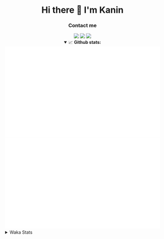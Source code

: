 <div align="center">
 <h1>Hi there 👋 I'm Kanin</h1>
 <h3>Contact me</h3>
 <a href="mailto:im@kanin.dev"><img src="https://img.shields.io/badge/gmail-%23D14836.svg?&style=for-the-badge&logo=gmail&logoColor=white"/></a>
 <a href="https://twitter.com/KaninTwt"><img src="https://img.shields.io/badge/twitter-%231DA1F2.svg?&style=for-the-badge&logo=twitter&logoColor=white"/></a>
 <a href="https://www.linkedin.com/in/KaninDev"><img src="https://img.shields.io/badge/linkedin-%230077B5.svg?&style=for-the-badge&logo=linkedin&logoColor=white"/></a>
<details open>
  <summary>📈 <b>Github stats:</b></summary>
  <img src="https://github.com/Kanin/Kanin/blob/master/scripts/GitHubStats/generated/overview.svg"/>
  <img src="https://github.com/Kanin/Kanin/blob/master/scripts/GitHubStats/generated/languages.svg"/>
</details>
</div>

<details>
 <summary>Waka Stats</summary>

<!--START_SECTION:waka-->
![Code Time](http://img.shields.io/badge/Code%20Time-2%2C536%20hrs%2013%20mins-blue)

![Profile Views](http://img.shields.io/badge/Profile%20Views-0-blue)

![Lines of code](https://img.shields.io/badge/From%20Hello%20World%20I%27ve%20Written-673.6%20thousand%20lines%20of%20code-blue)

**🐱 My GitHub Data** 

> 📦 179.6 kB Used in GitHub's Storage 
 > 
> 🏆 12 Contributions in the Year 2025
 > 
> 🚫 Not Opted to Hire
 > 
> 📜 26 Public Repositories 
 > 
> 🔑 17 Private Repositories 
 > 
**I'm an Early 🐤** 

```text
🌞 Morning                2909 commits        ███████░░░░░░░░░░░░░░░░░░   27.50 % 
🌆 Daytime                3140 commits        ███████░░░░░░░░░░░░░░░░░░   29.68 % 
🌃 Evening                3050 commits        ███████░░░░░░░░░░░░░░░░░░   28.83 % 
🌙 Night                  1479 commits        ███░░░░░░░░░░░░░░░░░░░░░░   13.98 % 
```
📅 **I'm Most Productive on Monday** 

```text
Monday                   2045 commits        █████░░░░░░░░░░░░░░░░░░░░   19.33 % 
Tuesday                  1507 commits        ████░░░░░░░░░░░░░░░░░░░░░   14.25 % 
Wednesday                1054 commits        ██░░░░░░░░░░░░░░░░░░░░░░░   09.96 % 
Thursday                 1641 commits        ████░░░░░░░░░░░░░░░░░░░░░   15.51 % 
Friday                   1783 commits        ████░░░░░░░░░░░░░░░░░░░░░   16.86 % 
Saturday                 1020 commits        ██░░░░░░░░░░░░░░░░░░░░░░░   09.64 % 
Sunday                   1528 commits        ████░░░░░░░░░░░░░░░░░░░░░   14.45 % 
```


📊 **This Week I Spent My Time On** 

```text
🕑︎ Time Zone: America/New_York

💬 Programming Languages: 
Python                   20 hrs 21 mins      ███████████████████████░░   93.42 % 
YAML                     44 mins             █░░░░░░░░░░░░░░░░░░░░░░░░   03.37 % 
virtualenv               17 mins             ░░░░░░░░░░░░░░░░░░░░░░░░░   01.32 % 
HTML                     7 mins              ░░░░░░░░░░░░░░░░░░░░░░░░░   00.54 % 
JavaScript               6 mins              ░░░░░░░░░░░░░░░░░░░░░░░░░   00.47 % 

🔥 Editors: 
PyCharm                  21 hrs 46 mins      █████████████████████████   100.00 % 

🐱‍💻 Projects: 
NailaDjango              15 hrs 54 mins      ██████████████████░░░░░░░   73.02 % 
Naila.py                 5 hrs 10 mins       ██████░░░░░░░░░░░░░░░░░░░   23.75 % 
APIServer                20 mins             ░░░░░░░░░░░░░░░░░░░░░░░░░   01.56 % 
ModMail                  10 mins             ░░░░░░░░░░░░░░░░░░░░░░░░░   00.83 % 
OhioBot                  5 mins              ░░░░░░░░░░░░░░░░░░░░░░░░░   00.43 % 

💻 Operating System: 
Windows                  21 hrs 46 mins      █████████████████████████   100.00 % 
```

**I Mostly Code in Python** 

```text
Python                   32 repos            █████████████████░░░░░░░░   68.09 % 
Java                     5 repos             ███░░░░░░░░░░░░░░░░░░░░░░   10.64 % 
HTML                     3 repos             ██░░░░░░░░░░░░░░░░░░░░░░░   06.38 % 
TypeScript               2 repos             █░░░░░░░░░░░░░░░░░░░░░░░░   04.26 % 
Kotlin                   1 repo              █░░░░░░░░░░░░░░░░░░░░░░░░   02.13 % 
```



**Timeline**

![Lines of Code chart](https://raw.githubusercontent.com/Kanin/Kanin/master/assets/bar_graph.png)


 Last Updated on 05/01/2025 01:31:59 UTC
<!--END_SECTION:waka-->
</details>
